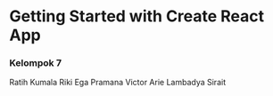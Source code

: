 # Getting Started with Create React App

### Kelompok 7 </br>
Ratih Kumala
Riki Ega Pramana
Victor Arie Lambadya Sirait